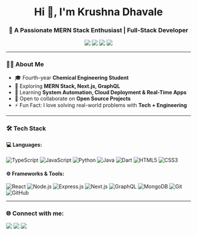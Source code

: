 <h1 align="center">Hi 👋, I'm Krushna Dhavale</h1>
<h3 align="center">🚀 A Passionate MERN Stack Enthusiast | Full-Stack Developer</h3>

<p align="center">
  <a href="https://github.com/KrishDvle"><img src="https://img.shields.io/badge/GitHub-000?logo=github&logoColor=white"/></a>
  <a href="https://linkedin.com/in/YourLinkedInID"><img src="https://img.shields.io/badge/LinkedIn-blue?logo=linkedin&logoColor=white"/></a>
  <a href="https://instagram.com/YourInstagramID"><img src="https://img.shields.io/badge/Instagram-E4405F?logo=instagram&logoColor=white"/></a>
  <a href="https://YourPortfolioLink.com"><img src="https://img.shields.io/badge/Portfolio-242424?logo=vercel&logoColor=white"/></a>
</p>

---

### 👨‍💻 About Me
- 🎓 Fourth-year **Chemical Engineering Student**
- 🔭 Exploring **MERN Stack, Next.js, GraphQL**
- 🌱 Learning **System Automation, Cloud Deployment & Real-Time Apps**
- 👯 Open to collaborate on **Open Source Projects**
- ⚡ Fun Fact: I love solving real-world problems with **Tech + Engineering**

---

### 🛠 Tech Stack  

#### 💻 Languages:
![TypeScript](https://img.shields.io/badge/TypeScript-3178C6?logo=typescript&logoColor=white)
![JavaScript](https://img.shields.io/badge/JavaScript-F7DF1E?logo=javascript&logoColor=black)
![Python](https://img.shields.io/badge/Python-3776AB?logo=python&logoColor=white)
![Java](https://img.shields.io/badge/Java-007396?logo=java&logoColor=white)
![Dart](https://img.shields.io/badge/Dart-0175C2?logo=dart&logoColor=white)
![HTML5](https://img.shields.io/badge/HTML5-E34F26?logo=html5&logoColor=white)
![CSS3](https://img.shields.io/badge/CSS3-1572B6?logo=css3&logoColor=white)

#### ⚙️ Frameworks & Tools:
![React](https://img.shields.io/badge/React-20232A?logo=react&logoColor=61DAFB)
![Node.js](https://img.shields.io/badge/Node.js-339933?logo=node.js&logoColor=white)
![Express.js](https://img.shields.io/badge/Express.js-000000?logo=express&logoColor=white)
![Next.js](https://img.shields.io/badge/Next.js-000000?logo=nextdotjs&logoColor=white)
![GraphQL](https://img.shields.io/badge/GraphQL-E10098?logo=graphql&logoColor=white)
![MongoDB](https://img.shields.io/badge/MongoDB-47A248?logo=mongodb&logoColor=white)
![Git](https://img.shields.io/badge/Git-F05032?logo=git&logoColor=white)
![GitHub](https://img.shields.io/badge/GitHub-181717?logo=github&logoColor=white)

---


### 🌐 Connect with me:
<p align="left">
  <a href="https://linkedin.com/in/YourLinkedInID"><img src="https://img.icons8.com/color/48/000000/linkedin.png"/></a>
  <a href="https://instagram.com/YourInstagramID"><img src="https://img.icons8.com/color/48/000000/instagram.png"/></a>
  <a href="mailto:yourmail@gmail.com"><img src="https://img.icons8.com/color/48/000000/gmail-new.png"/></a>
</p>
